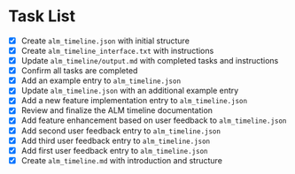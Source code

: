 # Task List

- [x] Create `alm_timeline.json` with initial structure
- [x] Create `alm_timeline_interface.txt` with instructions
- [x] Update `alm_timeline/output.md` with completed tasks and instructions
- [x] Confirm all tasks are completed
- [x] Add an example entry to `alm_timeline.json`
- [x] Update `alm_timeline.json` with an additional example entry
- [x] Add a new feature implementation entry to `alm_timeline.json`
- [x] Review and finalize the ALM timeline documentation
- [x] Add feature enhancement based on user feedback to `alm_timeline.json`
- [x] Add second user feedback entry to `alm_timeline.json`
- [x] Add third user feedback entry to `alm_timeline.json`
- [x] Add first user feedback entry to `alm_timeline.json`
- [x] Create `alm_timeline.md` with introduction and structure
